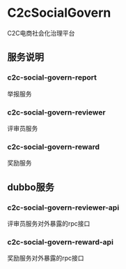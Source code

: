 # C2cSocialGovern
 C2C电商社会化治理平台
## 服务说明
### c2c-social-govern-report
举报服务
### c2c-social-govern-reviewer
评审员服务
### c2c-social-govern-reward
奖励服务

## dubbo服务
### c2c-social-govern-reviewer-api
评审员服务对外暴露的rpc接口
### c2c-social-govern-reward-api
奖励服务对外暴露的rpc接口